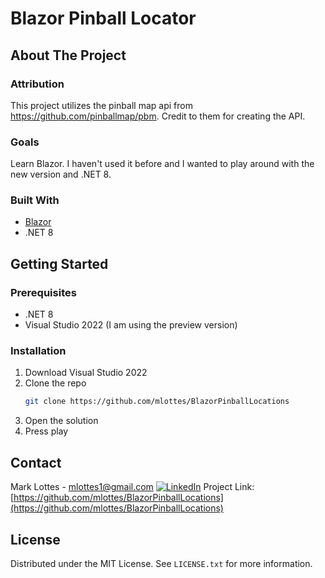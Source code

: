 # Blazor Pinball Locator
<!-- ABOUT THE PROJECT -->
## About The Project

### Attribution
This project utilizes the pinball map api from https://github.com/pinballmap/pbm. Credit to them for creating the API.

### Goals
Learn Blazor. I haven't used it before and I wanted to play around with the new version and .NET 8. 

### Built With
* [Blazor][Blazor-url]
* .NET 8
## Getting Started

### Prerequisites

* .NET 8
* Visual Studio 2022 (I am using the preview version)

### Installation

1. Download Visual Studio 2022
2. Clone the repo
   ```sh
   git clone https://github.com/mlottes/BlazorPinballLocations
   ```
3. Open the solution
4. Press play
<!-- CONTACT -->
## Contact

Mark Lottes - mlottes1@gmail.com
[![LinkedIn][linkedin-shield]][linkedin-url]
Project Link: [https://github.com/mlottes/BlazorPinballLocations](https://github.com/mlottes/BlazorPinballLocations)

<!-- MARKDOWN LINKS & IMAGES -->
<!-- https://www.markdownguide.org/basic-syntax/#reference-style-links -->
[license-shield]: https://img.shields.io/github/license/github_username/repo_name.svg?style=for-the-badge
[license-url]: https://github.com/github_username/repo_name/blob/master/LICENSE.txt
[linkedin-shield]: https://img.shields.io/badge/-LinkedIn-black.svg?style=for-the-badge&logo=linkedin&colorB=555
[linkedin-url]: https://linkedin.com/in/mlottes
[Blazor-url]: https://dotnet.microsoft.com/en-us/apps/aspnet/web-apps/blazor
[Project-url]: https://github.com/mlottes/BlazorPinballLocations


<!-- LICENSE -->
## License

Distributed under the MIT License. See `LICENSE.txt` for more information.